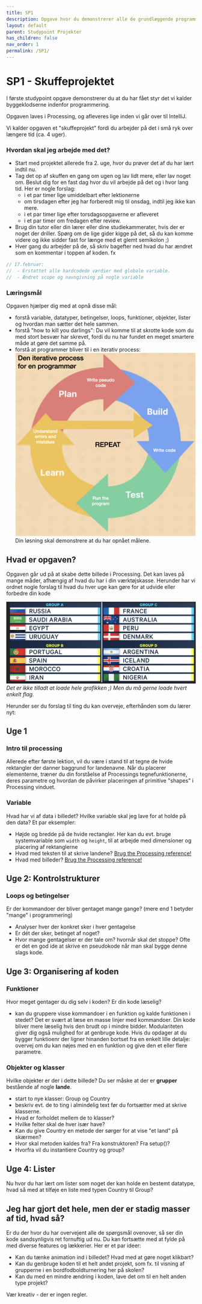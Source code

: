 ```yaml
---
title: SP1
description: Opgave hvor du demonstrerer alle de grundlæggende programmeringskoncepter
layout: default
parent: Studypoint Projekter
has_children: false
nav_order: 1
permalink: /SP1/
---
```


# SP1 - Skuffeprojektet
I første studypoint opgave demonstrerer du at du har fået styr det vi kalder byggeklodserne indenfor programmering. 

Opgaven laves i Processing, og afleveres lige inden vi går over til IntelliJ.

Vi kalder opgaven et "skuffeprojekt" fordi du arbejder på det i små ryk over længere tid (ca. 4 uger).


### Hvordan skal jeg arbejde med det? 
 - Start med projektet allerede fra 2. uge, hvor du prøver det af du har lært indtil nu.
 - Tag det op af skuffen en gang om ugen og lav lidt mere, eller lav noget om. Beslut dig for en fast dag hvor du vil arbejde på det og i hvor lang tid. 
Her er nogle forslag:
   - i et par timer lige umiddelbart efter lektionerne
   - om tirsdagen efter jeg har forberedt mig til onsdag, indtil jeg ikke kan mere.
   - i et par timer lige efter torsdagsopgaverne er afleveret
   - i et par timer om fredagen efter review.
 - Brug din tutor eller din lærer eller dine studiekammerater, hvis der er noget der driller. Spørg om de lige gider kigge på det, så du kan komme videre og ikke sidder fast for længe med et glemt semikolon ;)
 - Hver gang du arbejder på de, så skriv bagefter ned hvad du har ændret som en kommentar i toppen af koden. fx

```java
// 17.februar: 
//  - Erstattet alle hardcodede værdier med globale variable. 
//  - Ændret scope og navngivning på nogle variable
```

### Læringsmål
Opgaven hjælper dig med at opnå disse mål:
 - forstå variable, datatyper, betingelser, loops, funktioner, objekter, lister og hvordan man sætter det hele sammen.
- forstå "how to kill you darlings": Du vil komme til at skrotte kode som du med stort besvær har skrevet, fordi du nu har fundet en meget smartere måde at gøre det samme på.
- forstå at programmer bliver til i en iterativ process:
   ![image](../../assets/images/iterativeProcess.png)
Din løsning skal demonstrere at du har opnået målene.


## Hvad er opgaven?
Opgaven går ud på at skabe dette billede i Processing. Det kan laves på mange måder, afhængig af hvad du har i din værktøjskasse.
Herunder har vi ordnet nogle forslag til hvad du hver uge kan gøre for at udvide eller forbedre din kode


![image](../../assets/images/flags.png)
_Det er ikke tilladt at loade hele grafikken ;) Men du må gerne loade hvert enkelt flag._



Herunder ser du forslag til ting du kan overveje, efterhånden som du lærer nyt:

## Uge 1

### Intro til processing
Allerede efter første lektion, vil du være i stand til at tegne de hvide rektangler der danner baggrund for landenavne.
Når du placerer elementerne, træner du din forståelse af Processings tegnefunktionerne, deres parametre og hvordan de påvirker placeringen af primitive "shapes" i Processing vinduet.

### Variable
Hvad har vi af data i billedet? Hvilke variable skal jeg lave for at holde på den data? Et par eksempler:
- Højde og bredde på de hvide rectangler. Her kan du evt. bruge systemvariable som ```width``` og ```height```, til at arbejde med dimensioner og placering af rektanglerne
- Hvad med teksten til at skrive landene?
[Brug the Processing reference!](https://processing.org/reference/text_.html)
-  Hvad med billeder? 
[Brug the Processing reference!](https://processing.org/reference/loadImage_.html)

## Uge 2: Kontrolstrukturer

### Loops og betingelser
Er der kommandoer der bliver gentaget mange gange? (mere end 1 betyder "mange" i programmering)
- Analyser hver der konkret sker i hver gentagelse
- Er dét der sker, betinget af noget?
- Hvor mange gentagelser er der tale om? hvornår skal det stoppe?
Ofte er det en god ide at skrive en pseudokode når man skal bygge denne slags kode.

## Uge 3: Organisering af koden
### Funktioner
Hvor meget gentager du dig selv i koden? Er din kode læselig?
 - kan du gruppere visse kommandoer i en funktion og kalde funktionen i stedet?
Det er svært at læse en masse linjer med kommandoer. Din kode bliver mere læselig hvis den brudt op i mindre bidder.
Modulariteten giver dig også mulighed for at genbruge kode. Hvis du opdager at du bygger funktioenr der ligner hinanden 
bortset fra en enkelt lille detalje: overvej om du kan nøjes med en en funktion og give den et eller flere parametre. 

### Objekter og klasser
Hvilke objekter er der i dette billede?
Du ser måske at der er **grupper** bestående af nogle **lande**.
- start to nye klasser: Group og Country
- beskriv evt. de to ting i almindelig text før du fortsætter med at skrive klasserne.
- Hvad er forholdet mellem de to klasser?
- Hvilke felter skal de hver især have?
- Kan du give Country en metode der sørger for at vise "et land" på skærmen?
- Hvor skal metoden kaldes fra? Fra konstruktoren? Fra setup()?
- Hvorfra vil du instantiere Country og group?

## Uge 4: Lister
Nu hvor du har lært om lister som noget der kan holde en bestemt datatype, hvad så med at tilføje en liste med typen Country til Group?


## Jeg har gjort det hele, men der er stadig masser af tid, hvad så?
Er du der hvor du har overvejent alle de spørgsmål ovenover, så ser din kode sandsynligvis ret fornuftig ud nu.
Du kan fortsætte med at fylde på med diverse features og lækkerier. Her er et par ideer:
- Kan du tænke animation ind i billedet? Hvad med at gøre noget klikbart?
- Kan du genbruge koden til et helt andet projekt, som fx. til visning af grupperne i en bordfodboldturnering her på skolen?
- Kan du med en mindre ændring i koden, lave det om til en helt anden type projekt?

Vær kreativ - der er ingen regler. 

